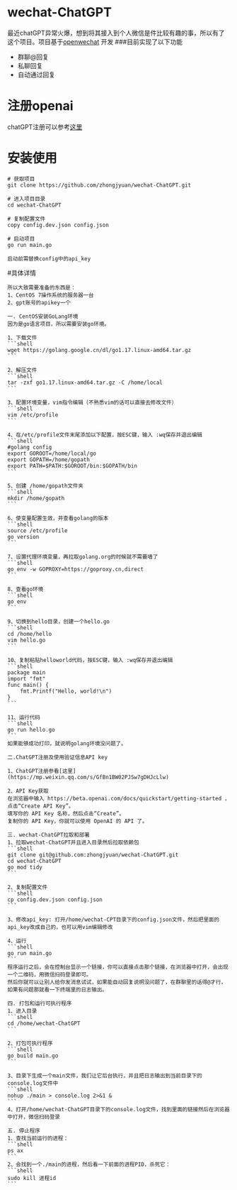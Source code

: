 # wechat-ChatGPT
最近chatGPT异常火爆，想到将其接入到个人微信是件比较有趣的事，所以有了这个项目。项目基于[openwechat](https://github.com/eatmoreapple/openwechat)
开发
###目前实现了以下功能
 + 群聊@回复
 + 私聊回复
 + 自动通过回复
 
# 注册openai
chatGPT注册可以参考[这里](https://mp.weixin.qq.com/s/GfBn1BW02PJSw7gDHJcLlw)

# 安装使用
````
# 获取项目
git clone https://github.com/zhongjyuan/wechat-ChatGPT.git

# 进入项目目录
cd wechat-ChatGPT

# 复制配置文件
copy config.dev.json config.json

# 启动项目
go run main.go

启动前需替换config中的api_key
````

#具体详情
````
所以大致需要准备的东西是：
1、CentOS 7操作系统的服务器一台
2、gpt账号的apikey一个

一. CentOS安装GoLang环境
因为是go语言项目，所以需要安装go环境。

1、下载文件
```shell
wget https://golang.google.cn/dl/go1.17.linux-amd64.tar.gz
```

2、解压文件
```shell
tar -zxf go1.17.linux-amd64.tar.gz -C /home/local
```

3、配置环境变量，vim指令编辑（不熟悉vim的话可以直接去修改文件）
```shell
vim /etc/profile
```

4、在/etc/profile文件末尾添加以下配置，按ESC键，输入 :wq保存并退出编辑
```shell
#golang config
export GOROOT=/home/local/go 
export GOPATH=/home/gopath
export PATH=$PATH:$GOROOT/bin:$GOPATH/bin
```

5、创建 /home/gopath文件夹
```shell
mkdir /home/gopath
```

6、使变量配置生效，并查看golang的版本
```shell
source /etc/profile
go version
```

7、设置代理环境变量，再拉取golang.org的时候就不需要墙了
```shell
go env -w GOPROXY=https://goproxy.cn,direct
```

8、查看go环境
```shell
go env
```

9、切换到hello目录，创建一个hello.go
```shell
cd /home/hello
vim hello.go
```

10、复制粘贴helloworld代码，按ESC键，输入 :wq保存并退出编辑
```shell
package main  
import "fmt"  
func main() {  
    fmt.Printf("Hello, world!\n")  
}
```

11、运行代码
```shell
go run hello.go
```
如果能够成功打印，就说明golang环境没问题了。

二.ChatGPT注册及使用验证信息API key

1、ChatGPT注册参看[这里](https://mp.weixin.qq.com/s/GfBn1BW02PJSw7gDHJcLlw)

2、API Key获取
在浏览器中输入 https://beta.openai.com/docs/quickstart/getting-started ，点击“Create API Key”。
填写你的 API Key 名称，然后点击“Create”。
复制你的 API Key，你就可以使用 OpenAI 的 API 了。

三. wechat-ChatGPT拉取和部署
1、拉取wechat-ChatGPT并且进入目录然后拉取依赖包
```shell
git clone git@github.com:zhongjyuan/wechat-ChatGPT.git
cd wechat-ChatGPT
go mod tidy
```

2、复制配置文件
```shell
cp config.dev.json config.json
```

3、修改api_key: 打开/home/wechat-CPT目录下的config.json文件，然后把里面的api_key改成自己的，也可以用vim编辑修改

4、运行
```shell
go run main.go
```
程序运行之后，会在控制台显示一个链接，你可以直接点击那个链接，在浏览器中打开，会出现一个二维码，用微信扫码登录即可。
然后你就可以让别人给你发消息试试，如果能自动回复说明没问题了，在群聊里的话得@才行，如果有问题那就看一下终端里的日志输出。

四. 打包和运行可执行程序
1、进入目录
```shell
cd /home/wechat-ChatGPT
```

2、打包可执行程序
```shell
go build main.go
```

3、目录下生成一个main文件，我们让它后台执行，并且把日志输出到当前目录下的console.log文件中
```shell
nohup ./main > console.log 2>&1 &
```
4、打开/home/wechat-ChatGPT目录下的console.log文件，找到里面的链接然后在浏览器中打开，微信扫码登录

五. 停止程序
1、查找当前运行的进程：
```shell
ps ax
```
2、会找到一个./main的进程，然后看一下前面的进程PID，杀死它：
```shell
sudo kill 进程id
```
````

